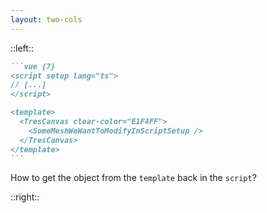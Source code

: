 ```yaml
---
layout: two-cols
---
```


<Understand3DScenesHeadline />

::left::

<div class="w-full h-23"></div>

````md magic-move {lines: true}
```vue {7}
<script setup lang="ts">
// [...]
</script>

<template>
  <TresCanvas clear-color="E1F4FF">
    <SomeMeshWeWantToModifyInScriptSetup />
  </TresCanvas>
</template>
```
````

How to get the object from the `template` back in the `script`?

::right::
